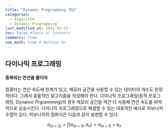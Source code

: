 ```yaml
---
title: "Dynamic Programming 개념"
categories: 
  - Algorithm
  - Dynamic Programming
last_modified_at: 2021-03-23
toc: false #Table of Contents
comments: true
use_math: true # MathJax On
---
```


## 다이나믹 프로그래밍

#### 중복되는 연산을 줄이자

컴퓨터는 연산 속도에 한계가 있고, 메모리 공간을 사용할 수 있는 데이터의 개수도 한정적이다. 그래서 효율적인 알고리즘을 작성해야 한다.  다이나믹 프로그래밍(동적 프로그래밍, Dynamic Prgramming)의 경우 메모리 공간을 약간 더 사용해 연산 속도를 비약적으로 상승시킨다. 다이나믹 프로그래밍으로 해결할 수 있는 대표적인 예시로 피보나치 수열이 있다. 피보나치의 점화식은 다음과 같이 표현할 수 있다. 

$$a_(n+2) = f(a_(n+1), a_n) = a_(n+1) + a_n $$
